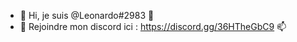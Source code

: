- 👋 Hi, je suis @Leonardo#2983 👀
- 🌱 Rejoindre mon discord ici : https://discord.gg/36HTheGbC9 📫

<!---
Leonardo-2983/Leonardo-2983 is a ✨ special ✨ repository because its `README.md` (this file) appears on your GitHub profile.
You can click the Preview link to take a look at your changes.
--->
